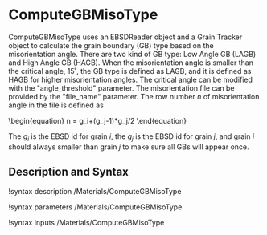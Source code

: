 # ComputeGBMisoType

ComputeGBMisoType uses an EBSDReader object and a Grain Tracker object to calculate the grain boundary (GB) type based on the misorientation angle. There are two kind of GB type: Low Angle GB (LAGB) and High Angle GB (HAGB). When the misorientation angle is smaller than the critical angle, 15˚, the GB type is defined as LAGB, and it is defined as HAGB for higher misorientation angles. The critical angle can be modified with the "angle_threshold" parameter. The misorientation file can be provided by the "file_name" parameter. The row number $n$ of misorientation angle in the file is defined as

\begin{equation}
n = g_i+(g_j-1)*g_j/2
\end{equation}

The $g_i$ is the EBSD id for grain $i$, the $g_j$ is the EBSD id for grain $j$, and grain $i$ should always smaller than grain $j$ to make sure all GBs will appear once.

## Description and Syntax

!syntax description /Materials/ComputeGBMisoType

!syntax parameters /Materials/ComputeGBMisoType

!syntax inputs /Materials/ComputeGBMisoType